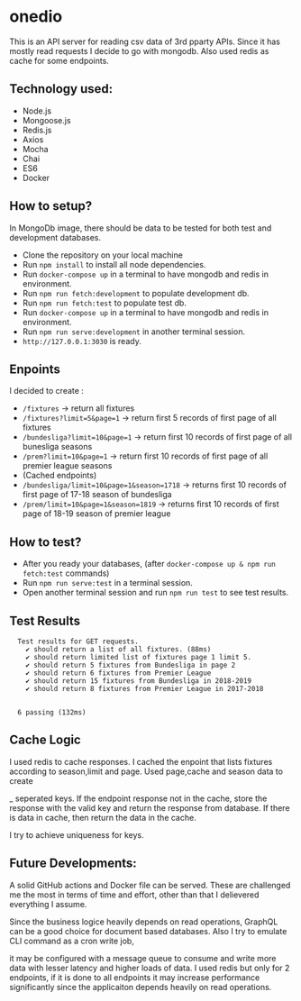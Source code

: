 # onedio

This is an API server for reading csv data of 3rd pparty APIs. Since it has mostly read requests I decide to go with mongodb.
Also used redis as cache for some endpoints.
## Technology used:
* Node.js
* Mongoose.js
* Redis.js
* Axios
* Mocha
* Chai
* ES6
* Docker

## How to setup?
In MongoDb image, there should be data to be tested for both test and development databases.


*  Clone the repository on your local machine
*  Run `npm install` to install all node dependencies.
*  Run `docker-compose up` in a terminal to have mongodb and redis in environment.
*  Run `npm run fetch:development` to populate development db.
*  Run `npm run fetch:test` to populate test db.
*  Run `docker-compose up` in a terminal to have mongodb and redis in environment.
*  Run `npm run serve:development` in another terminal session.
* `http://127.0.0.1:3030` is ready.

## Enpoints
I decided to create :
* `/fixtures` -> return all fixtures
* `/fixtures?limit=5&page=1` -> return first 5 records of first page of all fixtures
* `/bundesliga?limit=10&page=1` -> return first 10 records of first page of all bunesliga seasons
* `/prem?limit=10&page=1` -> return first 10 records of first page of all premier league seasons
* (Cached endpoints)
* `/bundesliga/limit=10&page=1&season=1718` -> returns first 10 records of first page of 17-18 season of bundesliga
* `/prem/limit=10&page=1&season=1819` -> returns first 10 records of first page of 18-19 season of premier league

## How to test?
* After you ready your databases, (after `docker-compose up & npm run fetch:test` commands)
* Run `npm run serve:test` in a terminal session.
* Open another terminal session and run `npm run test` to see test results.

## Test Results
```
  Test results for GET requests.
    ✔ should return a list of all fixtures. (88ms)
    ✔ should return limited list of fixtures page 1 limit 5.
    ✔ should return 5 fixtures from Bundesliga in page 2
    ✔ should return 6 fixtures from Premier League
    ✔ should return 15 fixtures from Bundesliga in 2018-2019
    ✔ should return 8 fixtures from Premier League in 2017-2018


  6 passing (132ms)
```

## Cache Logic
I used redis to cache responses. I cached the enpoint that lists fixtures according to season,limit and page. Used page,cache and season data to create

_ seperated keys. If the endpoint response not in the cache, store the response with the valid key and return the response from database. If there is data in cache, then return the data in the cache.

I try to achieve uniqueness for keys.

## Future Developments:
A solid GitHub actions and Docker file can be served. These are challenged me the most in terms of time and effort, other than that I delievered everything I assume. 

Since the business logice heavily depends on read operations, GraphQL can be a good choice for document based databases. Also I try to emulate CLI command as a cron write job, 

it may be configured with a message queue to consume and write more data with lesser latency and higher loads of data. 
I used redis but only for 2 endpoints, if it is done to all endpoints it may increase performance significantly since the applicaiton depends heavily on read operations.

